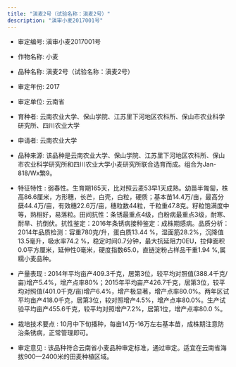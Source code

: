 ```yaml
---
title: "滇麦2号（试验名称：滇麦2号）"
description: "滇审小麦2017001号"
---
```

* 审定编号:  滇审小麦2017001号

*  作物名称:  小麦

*  品种名称:  滇麦2号（试验名称：滇麦2号）

*  审定年份:  2017

*  审定单位:  云南省

* 育种者:   云南农业大学、保山学院、江苏里下河地区农科所、保山市农业科学研究所、四川农业大学

*  申请者:  云南农业大学

*  品种来源:  该品种是云南农业大学、保山学院、江苏里下河地区农科所、保山市农业科学研究所和四川农业大学小麦研究所联合选育而成。组合为Jan-818/Wx繁9。

*  特征特性 : 
弱春性。生育期165天，比对照云麦53早1天成熟。幼苗半匍匐，株高86.6厘米，方形穗，长芒，白壳，白粒，硬质；基本苗14.4万/亩，最高分蘖44.4万/亩，有效穗22.6万/亩，穗粒数44粒，千粒重47.8克。籽粒饱满度中等，熟相好，易落粒。田间抗性：条锈最重点4级，白粉病最重点3级，耐寒、耐旱、抗倒伏。抗性鉴定：2016年条锈病接种鉴定：成株期感病。品质分析：2014年品质检测：容重780克/升，蛋白质13.44 %，湿面筋28.2%，沉降值13.5毫升，吸水率74.2 %，稳定时间0.7分钟，最大抗延阻力0EU，拉伸面积0.0平方厘米，延伸性0毫米，硬度指数65.0，直链淀粉占样品干重1.94 %,属糯小麦品种。
 
*  产量表现 : 
2014年平均亩产409.3千克，居第3位，较平均对照值(388.4千克/亩)增产5.4%，增产点率80%；2015年平均亩产426.7千克，居第3位，较平均对照值(401.0千克/亩)增产6.4%，增产极显著，增产点率80.0%。两年区试平均亩产418.0千克，居第3位，较对照增产4.5%，增产点率80.0%。生产试验平均亩产455.6千克，较平均对照增产7.2%，居第1位，增产点率80.0 %。

*  栽培技术要点 : 
10月中下旬播种，每亩14万-16万左右基本苗，成株期注意防治条锈病，正常管理即可。

*  审定意见 : 
该品种符合云南省小麦品种审定标准，通过审定。适宜在云南省海拔900—2400米的田麦种植区域。
